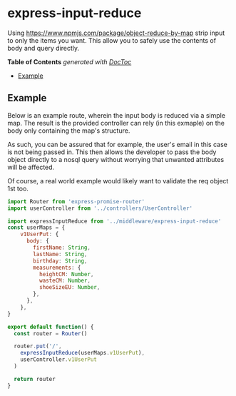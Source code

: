 # express-input-reduce
Using https://www.npmjs.com/package/object-reduce-by-map strip input to only the items you want.
This allow you to safely use the contents of body and query directly.

<!-- START doctoc generated TOC please keep comment here to allow auto update -->
<!-- DON'T EDIT THIS SECTION, INSTEAD RE-RUN doctoc TO UPDATE -->
**Table of Contents**  *generated with [DocToc](https://github.com/thlorenz/doctoc)*

- [Example](#example)

<!-- END doctoc generated TOC please keep comment here to allow auto update -->

## Example

Below is an example route, wherein the input body is reduced via a simple map. The result is the provided controller can rely (in this exmaple) on the body only containing the map's structure.

As such, you can be assured that for example, the user's email in this case is not being passed in. This then allows the developer to pass the body object directly to a nosql query without worrying that unwanted attributes will be affected.

Of course, a real world example would likely want to validate the req object 1st too.

```js
import Router from 'express-promise-router'
import userController from '../controllers/UserController'

import expressInputReduce from '../middleware/express-input-reduce'
const userMaps = {
    v1UserPut: {
      body: {
        firstName: String,
        lastName: String,
        birthday: String,
        measurements: {
          heightCM: Number,
          wasteCM: Number,
          shoeSizeEU: Number,
        },
      },
    },
}

export default function() {
  const router = Router()

  router.put('/',
    expressInputReduce(userMaps.v1UserPut), 
    userController.v1UserPut
  )

  return router
}

```

